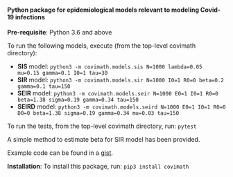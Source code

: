 #### Python package for epidemiological models relevant to modeling Covid-19 infections

**Pre-requisite**: Python 3.6 and above

To run the following models, execute (from the top-level covimath directory):
- **SIS** model: `python3 -m covimath.models.sis N=1000 lambda=0.05 mu=0.15 gamma=0.1 I0=1 tau=30`	
- **SIR** model: `python3 -m covimath.models.sir N=1000 I0=1 R0=0 beta=0.2 gamma=0.1 tau=150`
-  **SEIR** model: `python3 -m covimath.models.seir N=1000 E0=1 I0=1 R0=0 beta=1.38 sigma=0.19 gamma=0.34 tau=150`
- **SEIRD** model: `python3 -m covimath.models.seird N=1000 E0=1 I0=1 R0=0 D0=0 beta=1.38 sigma=0.19 gamma=0.34 mu=0.03 tau=150` 

To run the tests, from the top-level covimath directory, run:
`pytest`

A simple method to estimate beta for SIR model has been provided.

Example code can be found in a [gist](https://gist.github.com/techyugadi/1217c16c37d889b4d2204dff067388b2).

**Installation**: To install this package, run: `pip3 install covimath`
